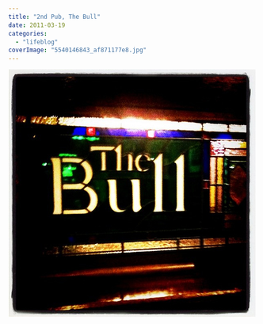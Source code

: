 ```yaml
---
title: "2nd Pub, The Bull"
date: 2011-03-19
categories: 
  - "lifeblog"
coverImage: "5540146843_af871177e8.jpg"
---
```


[![2nd Pub, The Bull](images/5540146843_af871177e8.jpg)](http://www.flickr.com/photos/davelodwig/5540146843/)
